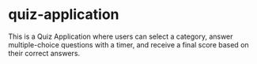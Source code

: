 # quiz-application
This is a Quiz Application where users can select a category, answer multiple-choice questions with a timer, and receive a final score based on their correct answers.
